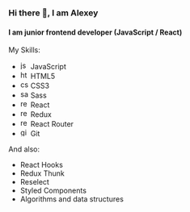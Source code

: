 <!--
**akabikov/akabikov** is a ✨ _special_ ✨ repository because its `README.md` (this file) appears on your GitHub profile.
-->

### Hi there 👋, I am Alexey
#### I am junior frontend developer (JavaScript / React)


My Skills:

- <img src='https://cdn.jsdelivr.net/npm/simple-icons@3.0.1/icons/javascript.svg' alt='js' height='16'> JavaScript<br>
- <img src='https://cdn.jsdelivr.net/npm/simple-icons@3.0.1/icons/html5.svg' alt='html5' height='16'> HTML5<br>
- <img src='https://cdn.jsdelivr.net/npm/simple-icons@3.0.1/icons/css3.svg' alt='css3' height='16'> CSS3<br>
- <img src='https://cdn.jsdelivr.net/npm/simple-icons@3.0.1/icons/sass.svg' alt='sass' height='16'> Sass<br>
- <img src='https://cdn.jsdelivr.net/npm/simple-icons@3.0.1/icons/react.svg' alt='react' height='16'> React<br>
- <img src='https://cdn.jsdelivr.net/npm/simple-icons@3.0.1/icons/redux.svg' alt='redux' height='16'> Redux<br>
- <img src='https://cdn.jsdelivr.net/npm/simple-icons@3.0.1/icons/reactrouter.svg' alt='reactrouter' height='16'> React Router<br>
- <img src='https://cdn.jsdelivr.net/npm/simple-icons@3.0.1/icons/git.svg' alt='git' height='16'> Git<br>

And also:
- React Hooks
- Redux Thunk
- Reselect
- Styled Components
- Algorithms and data structures
